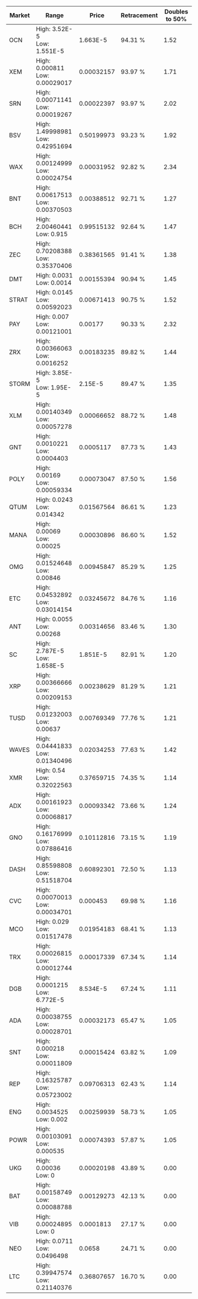| Market | Range | Price| Retracement | Doubles to 50% |
| --- | --- | --- | --- | --- |
| OCN | High: 3.52E-5<br />Low: 1.551E-5 | 1.663E-5 | 94.31 % | 1.52 |
| XEM | High: 0.000811<br />Low: 0.00029017 | 0.00032157 | 93.97 % | 1.71 |
| SRN | High: 0.00071141<br />Low: 0.00019267 | 0.00022397 | 93.97 % | 2.02 |
| BSV | High: 1.49998981<br />Low: 0.42951694 | 0.50199973 | 93.23 % | 1.92 |
| WAX | High: 0.00124999<br />Low: 0.00024754 | 0.00031952 | 92.82 % | 2.34 |
| BNT | High: 0.00617513<br />Low: 0.00370503 | 0.00388512 | 92.71 % | 1.27 |
| BCH | High: 2.00460441<br />Low: 0.915 | 0.99515132 | 92.64 % | 1.47 |
| ZEC | High: 0.70208388<br />Low: 0.35370406 | 0.38361565 | 91.41 % | 1.38 |
| DMT | High: 0.0031<br />Low: 0.0014 | 0.00155394 | 90.94 % | 1.45 |
| STRAT | High: 0.0145<br />Low: 0.00592023 | 0.00671413 | 90.75 % | 1.52 |
| PAY | High: 0.007<br />Low: 0.00121001 | 0.00177 | 90.33 % | 2.32 |
| ZRX | High: 0.00366063<br />Low: 0.0016252 | 0.00183235 | 89.82 % | 1.44 |
| STORM | High: 3.85E-5<br />Low: 1.95E-5 | 2.15E-5 | 89.47 % | 1.35 |
| XLM | High: 0.00140349<br />Low: 0.00057278 | 0.00066652 | 88.72 % | 1.48 |
| GNT | High: 0.0010221<br />Low: 0.0004403 | 0.0005117 | 87.73 % | 1.43 |
| POLY | High: 0.00169<br />Low: 0.00059334 | 0.00073047 | 87.50 % | 1.56 |
| QTUM | High: 0.0243<br />Low: 0.014342 | 0.01567564 | 86.61 % | 1.23 |
| MANA | High: 0.00069<br />Low: 0.00025 | 0.00030896 | 86.60 % | 1.52 |
| OMG | High: 0.01524648<br />Low: 0.00846 | 0.00945847 | 85.29 % | 1.25 |
| ETC | High: 0.04532892<br />Low: 0.03014154 | 0.03245672 | 84.76 % | 1.16 |
| ANT | High: 0.0055<br />Low: 0.00268 | 0.00314656 | 83.46 % | 1.30 |
| SC | High: 2.787E-5<br />Low: 1.658E-5 | 1.851E-5 | 82.91 % | 1.20 |
| XRP | High: 0.00366666<br />Low: 0.00209153 | 0.00238629 | 81.29 % | 1.21 |
| TUSD | High: 0.01232003<br />Low: 0.00637 | 0.00769349 | 77.76 % | 1.21 |
| WAVES | High: 0.04441833<br />Low: 0.01340496 | 0.02034253 | 77.63 % | 1.42 |
| XMR | High: 0.54<br />Low: 0.32022563 | 0.37659715 | 74.35 % | 1.14 |
| ADX | High: 0.00161923<br />Low: 0.00068817 | 0.00093342 | 73.66 % | 1.24 |
| GNO | High: 0.16176999<br />Low: 0.07886416 | 0.10112816 | 73.15 % | 1.19 |
| DASH | High: 0.85598808<br />Low: 0.51518704 | 0.60892301 | 72.50 % | 1.13 |
| CVC | High: 0.00070013<br />Low: 0.00034701 | 0.000453 | 69.98 % | 1.16 |
| MCO | High: 0.029<br />Low: 0.01517478 | 0.01954183 | 68.41 % | 1.13 |
| TRX | High: 0.00026815<br />Low: 0.00012744 | 0.00017339 | 67.34 % | 1.14 |
| DGB | High: 0.0001215<br />Low: 6.772E-5 | 8.534E-5 | 67.24 % | 1.11 |
| ADA | High: 0.00038755<br />Low: 0.00028701 | 0.00032173 | 65.47 % | 1.05 |
| SNT | High: 0.000218<br />Low: 0.00011809 | 0.00015424 | 63.82 % | 1.09 |
| REP | High: 0.16325787<br />Low: 0.05723002 | 0.09706313 | 62.43 % | 1.14 |
| ENG | High: 0.0034525<br />Low: 0.002 | 0.00259939 | 58.73 % | 1.05 |
| POWR | High: 0.00103091<br />Low: 0.000535 | 0.00074393 | 57.87 % | 1.05 |
| UKG | High: 0.00036<br />Low: 0 | 0.00020198 | 43.89 % | 0.00 |
| BAT | High: 0.00158749<br />Low: 0.00088788 | 0.00129273 | 42.13 % | 0.00 |
| VIB | High: 0.00024895<br />Low: 0 | 0.0001813 | 27.17 % | 0.00 |
| NEO | High: 0.0711<br />Low: 0.0496498 | 0.0658 | 24.71 % | 0.00 |
| LTC | High: 0.39947574<br />Low: 0.21140376 | 0.36807657 | 16.70 % | 0.00 |
